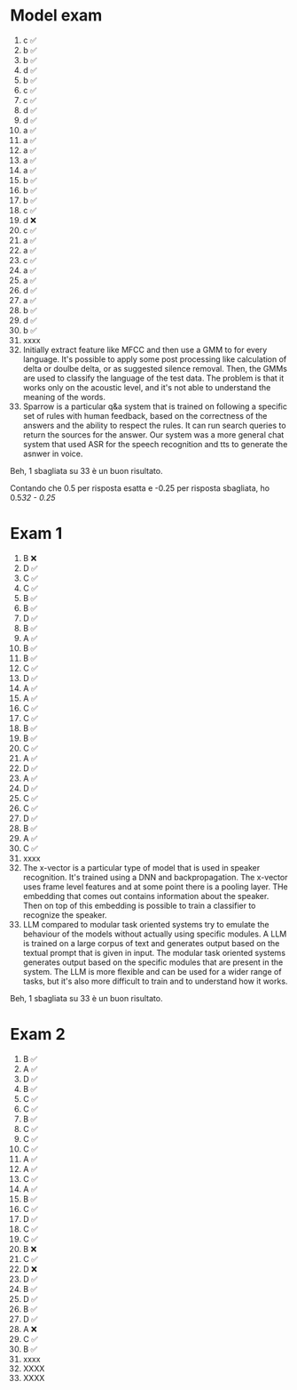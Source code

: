 # Model exam

1. c ✅
2. b ✅
3. b ✅
4. d ✅
5. b ✅
6. c ✅
7. c ✅
8. d ✅
9. d ✅
10. a ✅
11. a ✅
12. a ✅
13. a ✅
14. a ✅
15. b ✅
16. b ✅
17. b ✅
18. c ✅
19. d ❌
20. c ✅
21. a ✅
22. a ✅
23. c ✅
24. a ✅
25. a ✅
26. d ✅
27. a ✅
28. b ✅
29. d ✅
30. b ✅
31. xxxx
32. Initially extract feature like MFCC and then use a GMM to for every language. It's possible to apply some post processing like calculation of delta or doulbe delta, or as suggested silence removal. Then, the GMMs are used to classify the language of the test data. The problem is that it works only on the acoustic level, and it's not able to understand the meaning of the words.
33. Sparrow is a particular q&a system that is trained on following a specific set of rules with human feedback, based on the correctness of the answers and the ability to respect the rules. It can run search queries to return the sources for the answer. Our system was a more general chat system that used ASR for the speech recognition and tts to generate the asnwer in voice.

Beh, 1 sbagliata su 33 è un buon risultato.

Contando che 0.5 per risposta esatta e -0.25 per risposta sbagliata, ho 0.5*32 - 0.25*


# Exam 1

1. B ❌
2. D ✅
3. C ✅
4. C ✅
5. B ✅
6. B ✅
7. D ✅
8. B ✅
9. A ✅
10. B ✅
11. B ✅
12. C ✅
13. D ✅
14. A ✅
15. A ✅
16. C ✅
17. C ✅
18. B ✅
19. B ✅
20. C ✅ 
21. A ✅
22. D ✅
23. A ✅
24. D ✅
25. C ✅
26. C ✅
27. D ✅
28. B ✅
29. A ✅
30. C ✅
31. xxxx
32. The x-vector is a particular type of model that is used in speaker recognition. It's trained using a DNN and backpropagation. The x-vector uses frame level features and at some point there is a pooling layer. THe embedding that comes out contains information about the speaker. Then on top of this embedding is possible to train a classifier to recognize the speaker. 
33. LLM compared to modular task oriented systems try to emulate the behaviour of the models without actually using specific modules. A LLM is trained on a large corpus of text and generates output based on the textual prompt that is given in input. The modular task oriented systems generates output based on the specific modules that are present in the system. The LLM is more flexible and can be used for a wider range of tasks, but it's also more difficult to train and to understand how it works.

Beh, 1 sbagliata su 33 è un buon risultato.

# Exam 2

1. B ✅
2. A ✅
3. D ✅
4. B ✅
5. C ✅
6. C ✅
7. B ✅
8. C ✅
9. C ✅
10. C ✅
11. A ✅ 
12. A ✅
13. C ✅
14. A ✅ 
15. B ✅
16. C ✅
17. D ✅
18. C ✅
19. C ✅ 
20. B ❌
21. C ✅
22. D ❌
23. D ✅
24. B ✅
25. D ✅  
26. B ✅
27. D ✅
28. A ❌
29. C ✅
30. B ✅
31. xxxx
32. XXXX
33. XXXX
